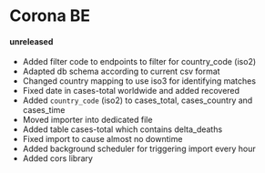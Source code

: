 # Corona BE

#### unreleased

- Added filter code to endpoints to filter for country_code (iso2)
- Adapted db schema according to current csv format
- Changed country mapping to use iso3 for identifying matches
- Fixed date in cases-total worldwide and added recovered
- Added `country_code` (iso2) to cases_total, cases_country and cases_time
- Moved importer into dedicated file
- Added table cases-total which contains delta_deaths
- Fixed import to cause almost no downtime
- Added background scheduler for triggering import every hour
- Added cors library
